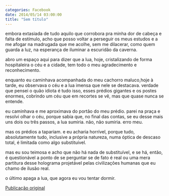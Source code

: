 ```yaml
---
categories: Facebook
date: 2014/05/14 03:00:00
title: "Sem título"
---
```


embora extasiada de tudo aquilo que corrobora pra minha dor de cabeça e falta de estímulo, acho que posso voltar a perseguir os meus estudos e a me afogar na madrugada que me acolhe, sem me dilacerar, como quem guarda a luz, na esperança de iluminar a escuridão da caverna.

abro um espaço aqui para dizer que a lua, hoje, cristalizando de forma hospitaleira o céu e a cidade, tem todo o meu agradecimento e reconhecimento.

enquanto eu caminhava acompanhada do meu cachorro maluco,hoje à tarde, eu observava o céu e a lua imensa que nele se destacava. verdade que pensei o quão idiota é tudo isso, esses prédios gigantes e os postes enormes, cobrindo um céu que em recortes se vê, mas que quase nunca se entende.

eu caminhava e me aproximava do portão do meu prédio. parei na praça e resolvi olhar o céu, porque sabia que, no final das contas, se eu desse mais uns dois ou três passos, a lua sumiria. não, não sumiria. erro meu.

mas os prédios a tapariam. e eu acharia horrível, porque tudo, absolutamente tudo, inclusive a própria natureza, numa óptica de descaso total, é limitada como algo substituível.

mas eu sou teimosa e acho que não há nada de substituível, e se há, então, é questionável a ponto de se perguntar se de fato é real ou uma mera partitura desse holograma projetável pelas civilizações humanas que eu chamo de ilusão real.

o último apaga a lua, que agora eu vou tentar dormir.

[Publicação original](https://www.facebook.com/permalink.php?story_fbid=1423255837944780&id=1418031755133855)

